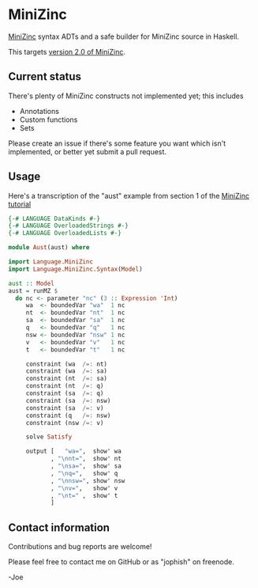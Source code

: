 # MiniZinc

[MiniZinc][mz] syntax ADTs and a safe builder for MiniZinc source in Haskell.

This targets [version 2.0 of MiniZinc][spec].

## Current status

There's plenty of MiniZinc constructs not implemented yet; this includes

- Annotations
- Custom functions
- Sets

Please create an issue if there's some feature you want which isn't
implemented, or better yet submit a pull request.

## Usage

Here's a transcription of the "aust" example from section 1 of the [MiniZinc
tutorial][tute]

``` haskell
{-# LANGUAGE DataKinds #-}
{-# LANGUAGE OverloadedStrings #-}
{-# LANGUAGE OverloadedLists #-}

module Aust(aust) where

import Language.MiniZinc
import Language.MiniZinc.Syntax(Model)

aust :: Model
aust = runMZ $
  do nc <- parameter "nc" (3 :: Expression 'Int)
     wa  <- boundedVar "wa"  1 nc
     nt  <- boundedVar "nt"  1 nc
     sa  <- boundedVar "sa"  1 nc
     q   <- boundedVar "q"   1 nc
     nsw <- boundedVar "nsw" 1 nc
     v   <- boundedVar "v"   1 nc
     t   <- boundedVar "t"   1 nc

     constraint (wa  /=: nt)
     constraint (wa  /=: sa)
     constraint (nt  /=: sa)
     constraint (nt  /=: q)
     constraint (sa  /=: q)
     constraint (sa  /=: nsw)
     constraint (sa  /=: v)
     constraint (q   /=: nsw)
     constraint (nsw /=: v)

     solve Satisfy

     output [   "wa=",  show' wa
            , "\nnt=",  show' nt
            , "\nsa=",  show' sa
            , "\nq=",   show' q
            , "\nnsw=", show' nsw
            , "\nv=",   show' v
            , "\nt=" ,  show' t
            ]
```

## Contact information

Contributions and bug reports are welcome!

Please feel free to contact me on GitHub or as "jophish" on freenode.

-Joe

[mz]: http://www.minizinc.org/
[spec]: http://www.minizinc.org/2.0/doc-lib/minizinc-spec.pdf
[tute]: http://www.minizinc.org/downloads/doc-latest/minizinc-tute.pdf
